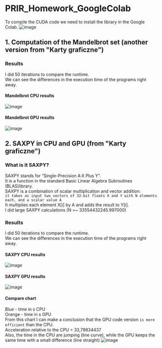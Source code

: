 # PRIR_Homework_GoogleColab
To compile the CUDA code we need to install the library in the Google Colab.
![image](https://user-images.githubusercontent.com/72127610/146687799-529ecb90-192f-4d18-93dd-fd307e30d1ef.png)

## 1. Computation of the Mandelbrot set (another version from "Karty graficzne")

### Results
I did 50 iterations to compare the runtime.\
We can see the differences in the execution time of the programs right away.
#### Mandelbrot CPU results
![image](https://user-images.githubusercontent.com/72127610/146686523-d3c300b9-3794-4b41-87ab-7a970b26405a.png)
#### Mandelbrot GPU results
![image](https://user-images.githubusercontent.com/72127610/146688080-76e88314-a9ff-447f-85d5-e049f069a65e.png)

## 2. SAXPY in CPU and GPU (from "Karty graficzne")
### What is it SAXPY?
SAXPY stands for “Single-Precision A·X Plus Y”. \
It is a function in the standard Basic Linear Algebra Subroutines (BLAS)library.\
SAXPY is a combination of scalar multiplication and vector addition:\
```it takes as input two vectors of 32-bit floats X and Y with N elements each, and a scalar value A``` \
It multiplies each element X[i] by A and adds the result to Y[i].\
I did large SAXPY calculations (N =~ 33554432245.997000)
### Results
I did 50 iterations to compare the runtime.\
We can see the differences in the execution time of the programs right away.
#### SAXPY CPU results
![image](https://user-images.githubusercontent.com/72127610/146678934-b2d0e058-a39d-4bcd-982b-8536a40efeb0.png)
#### SAXPY GPU results
![image](https://user-images.githubusercontent.com/72127610/146678952-73be4fbd-d05f-4f9e-a1d4-9121b18aac88.png)
#### Compare chart
Blue - time in s CPU\
Orange - time in s GPU\
From this chart I can make a conclusion that the GPU code version ```is more efficient``` than the CPU.\
Acceleration relative to the CPU = 33,79834437\
Also, the time in the CPU are jumping (line curve), while the GPU keeps the same time with a small difference (line straight)
![image](https://user-images.githubusercontent.com/72127610/146680766-beca18a7-4caf-466f-8353-168a59474a1e.png)

